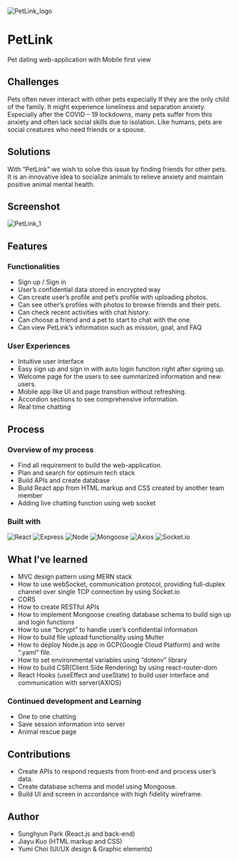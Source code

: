 ![PetLink_logo](https://github.com/oliveguy/live-chat-app/assets/103153516/7fd40872-befc-4ade-ba4f-dc8e97093245)
# PetLink
Pet dating web-application with Mobile first view

## Challenges
Pets often never interact with other pets especially If they are the only child of the family. It might experience loneliness and separation anxiety. Especially after the COVID – 19 lockdowns, many pets suffer from this anxiety and often lack social skills due to isolation. Like humans, pets are social creatures who need friends or a spouse.

## Solutions
With “PetLink” we wish to solve this issue by finding friends for other pets. It is an innovative idea to socialize animals to relieve anxiety and maintain positive animal mental health.

## Screenshot
![PetLink_1](https://github.com/oliveguy/live-chat-app/assets/103153516/45c54db4-8ad1-441f-bc58-72dc570671c0)

## Features
### Functionalities
-	Sign up / Sign in
-	User’s confidential data stored in encrypted way
-	Can create user’s profile and pet’s profile with uploading photos.
-	Can see other’s profiles with photos to browse friends and their pets.
-	Can check recent activities with chat history.
-	Can choose a friend and a pet to start to chat with the one.
-	Can view PetLink’s information such as mission, goal, and FAQ

### User Experiences
-	Intuitive user interface
-	Easy sign up and sign in with auto login function right after signing up.
-	Welcome page for the users to see summarized information and new users.
-	Mobile app like UI and page transition without refreshing.
-	Accordion sections to see comprehensive information.
-	Real time chatting 

## Process
### Overview of my process
-	Find all requirement to build the web-application.
-	Plan and search for optimum tech stack
-	Build APIs and create database
-	Build React app from HTML markup and CSS created by another team member
-	Adding live chatting function using web socket

### Built with
![React](https://img.shields.io/badge/-React-222222?style=for-the-badge&logo=react)
![Express](https://img.shields.io/badge/-Express-darkblue?style=for-the-badge&logo=Express&logoColor=white)
![Node](https://img.shields.io/badge/-Nodejs-blue?style=for-the-badge&logo=Node.js&logoColor=white)
![Mongoose](https://img.shields.io/badge/-Mongoose-green?style=for-the-badge&logo=Mongoose&logoColor=white)
![Axios](https://img.shields.io/badge/-Axios-222222?style=for-the-badge&logo=Axios)
![Socket.io](https://img.shields.io/badge/-Socket.io-red?style=for-the-badge&logo=Socket.io&logoColor=white)

## What I’ve learned
- MVC design pattern using MERN stack
-	How to use webSocket, communication protocol, providing full-duplex channel over single TCP connection by using Socket.io
-	CORS
-	How to create RESTful APIs
-	How to implement Mongoose creating database schema to build sign up and login functions
-	How to use “bcrypt” to handle user’s confidential information
-	How to build file upload functionality using Multer
-	How to deploy Node.js app in GCP(Google Cloud Platform) and write “.yaml” file.
-	How to set environmental variables using “dotenv” library
-	How to build CSR(Client Side Rendering) by using react-router-dom
-	React Hooks (useEffect and useState) to build user interface and communication with server(AXIOS)

### Continued development and Learning
-	One to one chatting
-	Save session information into server
-	Animal rescue page


## Contributions
-	Create APIs to respond requests from front-end and process user’s data.
-	Create database schema and model using Mongoose.
-	Build UI and screen in accordance with high fidelity wireframe. 

## Author
-	Sunghyun Park (React.js and back-end)
-	Jiayu Kuo (HTML markup and CSS)
-	Yumi Choi (UI/UX design & Graphic elements)


